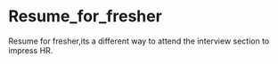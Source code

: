 # Resume_for_fresher
Resume for fresher,its a different way to attend the interview section to impress HR.
